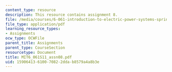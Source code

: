 ```yaml
---
content_type: resource
description: This resource contains assignment 8.
file: /media/courses/6-061-introduction-to-electric-power-systems-spring-2011/15906413610070822ddab8579a4a8b3e_MIT6_061S11_assn08.pdf
file_type: application/pdf
learning_resource_types:
- Assignments
ocw_type: OCWFile
parent_title: Assignments
parent_type: CourseSection
resourcetype: Document
title: MIT6_061S11_assn08.pdf
uid: 15906413-6100-7082-2dda-b8579a4a8b3e
---
```

